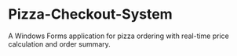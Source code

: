 # Pizza-Checkout-System
A Windows Forms application for pizza ordering with real-time price calculation and order summary.
